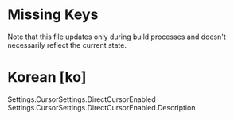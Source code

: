 # Missing Keys
Note that this file updates only during build processes and doesn't necessarily reflect the current state.

# Korean [ko]
Settings.CursorSettings.DirectCursorEnabled  
Settings.CursorSettings.DirectCursorEnabled.Description  

